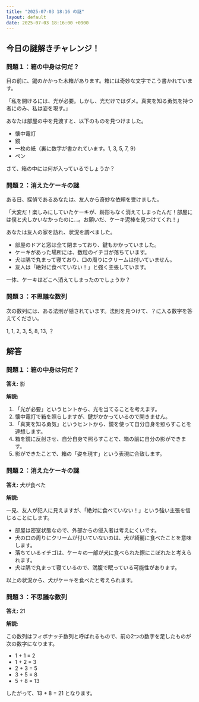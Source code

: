 ```yaml
---
title: "2025-07-03 18:16 の謎"
layout: default
date: 2025-07-03 18:16:00 +0900
---
```

## 今日の謎解きチャレンジ！

### 問題１：箱の中身は何だ？

目の前に、鍵のかかった木箱があります。箱には奇妙な文字でこう書かれています。

「私を開けるには、光が必要。しかし、光だけではダメ。真実を知る勇気を持つ者にのみ、私は姿を現す。」

あなたは部屋の中を見渡すと、以下のものを見つけました。

*   懐中電灯
*   鏡
*   一枚の紙（裏に数字が書かれています。1, 3, 5, 7, 9）
*   ペン

さて、箱の中には何が入っているでしょうか？

### 問題２：消えたケーキの謎

ある日、探偵であるあなたは、友人から奇妙な依頼を受けました。

「大変だ！楽しみにしていたケーキが、跡形もなく消えてしまったんだ！部屋には僕と犬しかいなかったのに…。お願いだ、ケーキ泥棒を見つけてくれ！」

あなたは友人の家を訪れ、状況を調べました。

*   部屋のドアと窓は全て閉まっており、鍵もかかっていました。
*   ケーキがあった場所には、数粒のイチゴが落ちています。
*   犬は隅で丸まって寝ており、口の周りにクリームは付いていません。
*   友人は「絶対に食べていない！」と強く主張しています。

一体、ケーキはどこへ消えてしまったのでしょうか？

### 問題３：不思議な数列

次の数列には、ある法則が隠されています。法則を見つけて、？に入る数字を答えてください。

1, 1, 2, 3, 5, 8, 13, ？

## 解答

### 問題１：箱の中身は何だ？

**答え:** 影

**解説:**

1.  「光が必要」というヒントから、光を当てることを考えます。
2.  懐中電灯で箱を照らしますが、鍵がかかっているので開きません。
3.  「真実を知る勇気」というヒントから、鏡を使って自分自身を照らすことを連想します。
4.  箱を鏡に反射させ、自分自身で照らすことで、箱の前に自分の影ができます。
5.  影ができたことで、箱の「姿を現す」という表現に合致します。

### 問題２：消えたケーキの謎

**答え:** 犬が食べた

**解説:**

一見、友人が犯人に見えますが、「絶対に食べていない！」という強い主張を信じることにします。

*   部屋は密室状態なので、外部からの侵入者は考えにくいです。
*   犬の口の周りにクリームが付いていないのは、犬が綺麗に食べたことを意味します。
*   落ちているイチゴは、ケーキの一部が犬に食べられた際にこぼれたと考えられます。
*   犬は隅で丸まって寝ているので、満腹で眠っている可能性があります。

以上の状況から、犬がケーキを食べたと考えられます。

### 問題３：不思議な数列

**答え:** 21

**解説:**

この数列はフィボナッチ数列と呼ばれるもので、前の2つの数字を足したものが次の数字になります。

*   1 + 1 = 2
*   1 + 2 = 3
*   2 + 3 = 5
*   3 + 5 = 8
*   5 + 8 = 13

したがって、13 + 8 = 21 となります。

